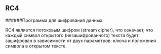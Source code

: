 ## RC4

######Программа для шифрования данных.

RC4 является потоковым шифром (stream cipher), что означает, что каждый символ открытого (незашифрованного) текста 
будет зашифрован в зависимости от двух параметров: ключа и положения символа в открытом тексте.
